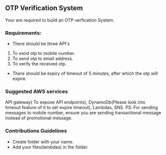 ## OTP Verification System
Your are required to build an OTP verfication System.

### Requirements:
- There should be three API's
1) To send otp to mobile number.
2) To send otp to email address.
3) To verify the received otp.
- There should be expiry of timeout of 5 minutes, after which the otp will expire.

### Suggested AWS services
API gateway( To expose API endpoints), DynamoDb(Please look into timeout feature of it to set expire timeout),
Lambdas, SNS.
PS: For sending messages to mobile number, ensure you are sending transactional message instead of promotional message.

### Contributions Guidelines
- Create folder with your name.
- Add your files(lambdas) in the folder.
